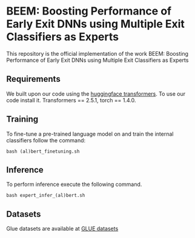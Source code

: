# BEEM: Boosting Performance of Early Exit DNNs using Multiple Exit Classifiers as Experts

This repository is the official implementation of the work BEEM: Boosting Performance of Early Exit DNNs using Multiple Exit Classifiers as Experts

## Requirements

We built upon our code using the [huggingface transformers](https://huggingface.co/docs/transformers/en/index). To use our code install it. Transformers == 2.5.1, torch == 1.4.0.

## Training 

To fine-tune a pre-trained language model on and train the internal classifiers follow the command:

```setup
bash (al)bert_finetuning.sh
```

## Inference

To perform inference execute the following command.

```setup
bash expert_infer_(al)bert.sh
```

## Datasets

Glue datasets are available at [GLUE datasets](https://gluebenchmark.com/)

